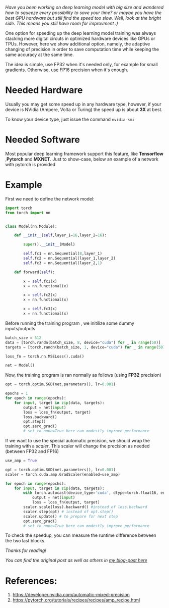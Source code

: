 <!--
.. title: Train your deep neural network faster with Automatic Mixed Precision
.. slug: train-your-deep-neural-network-faster-with-automatic-mixed-precision
.. date: 2022-09-23 16:53:19 UTC+02:00
.. tags: deep-learning, tips, pytorch
.. category: 
.. link: 
.. description: 
.. type: text
.. has_math: true
.. medium: yes
-->


*Have you been working on deep learning model with big size and wandered how to squeeze every possibility to save your time? or maybe you have the best GPU hardware but still find the speed too slow. Well, look at the bright side. This means you still have room for improvment :)*

One option for speeding up the deep learning model training was always stacking more digital circuts in optimized hardware devices like GPUs or TPUs. However, here we show additional option, namely, the adaptive changing of precision in order to save computation time while keeping the same accuracy at the same time.

The idea is simple, use FP32 when it's needed only, for example for small gradients. Otherwise, use FP16 precision when it's enough.


# Needed Hardware

Usually you may get some speed up in any hardware type, however, if your device is NVidia (Ampere, Volta or Turing) the speed up is about **3X** at best.

To know your device type, just issue the command `nvidia-smi`

# Needed Software

Most popular deep learning framework support this feature, like **Tensorflow** ,**Pytorch** and **MXNET**. Just to show-case, below an example of a network with pytorch is provided


# Example

First we need to define the network model:

```python
import torch
from torch import nn


class Model(nn.Module):

    def __init__(self,layer_1=16,layer_2=16):

        super().__init__(Model)

        self.fc1 = nn.Sequential(8,layer_1)
        self.fc2 = nn.Sequential(layer_1,layer_2)
        self.fc3 = nn.Sequential(layer_2,1)

    def forward(self):

        x = self.fc1(x)
        x = nn.functional(x)

        x = self.fc2(x)
        x = nn.functional(x)

        x = self.fc3(x)
        x = nn.functional(x)

```

Before running the training program , we initilize some dummy inputs/outputs


```python
batch_size = 512
data = [torch.randn(batch_size, 8, device="cuda") for _ in range(50)]
targets = [torch.randn(batch_size, 1, device="cuda") for _ in range(50)]

loss_fn = torch.nn.MSELoss().cuda()

net = Model()
```


Now, the training program is ran normally as follows (using **FP32** precision)

```python
opt = torch.optim.SGD(net.parameters(), lr=0.001)

epochs = 1
for epoch in range(epochs):
    for input, target in zip(data, targets):
        output = net(input)
        loss = loss_fn(output, target)
        loss.backward()
        opt.step()
        opt.zero_grad() 
        # set_to_none=True here can modestly improve performance

```

If we want to use the special automatic precision, we should wrap the training with a *scaler*.
This scaler will change the precision as needed (between FP32 and FP16)

```python
use_amp = True

opt = torch.optim.SGD(net.parameters(), lr=0.001)
scaler = torch.cuda.amp.GradScaler(enabled=use_amp)

for epoch in range(epochs):
    for input, target in zip(data, targets):
        with torch.autocast(device_type='cuda', dtype=torch.float16, enabled=use_amp):
            output = net(input)
            loss = loss_fn(output, target)
        scaler.scale(loss).backward() #instead of loss.backward
        scaler.step(opt) # instead of opt.step()
        scaler.update() # to prepare for next step
        opt.zero_grad() 
        # set_to_none=True here can modestly improve performance

```

To check the speedup, you can measure the runtime difference between the two last blocks.


*Thanks for reading!*

*You can find the original post as well as others in [my blog-post here](https://engyasin.github.io)*

# References:

1. https://developer.nvidia.com/automatic-mixed-precision
2. https://pytorch.org/tutorials/recipes/recipes/amp_recipe.html
